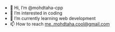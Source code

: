 - 👋 Hi, I’m @mohdtaha-cpp
- 👀 I’m interested in coding
- 🌱 I’m currently learning web development
- 📫 How to reach me..mohdtaha.cool@gmail.com


